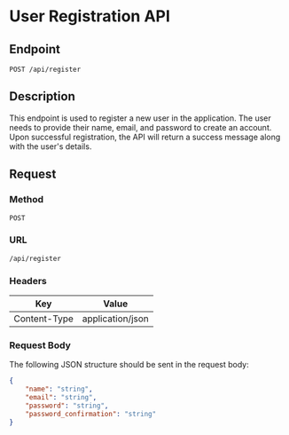 # User Registration API

## Endpoint

`POST /api/register`

## Description

This endpoint is used to register a new user in the application. The user needs to provide their name, email, and password to create an account. Upon successful registration, the API will return a success message along with the user's details.

## Request

### Method

`POST`

### URL

`/api/register`

### Headers

| Key           | Value            |
|---------------|------------------|
| Content-Type  | application/json |

### Request Body

The following JSON structure should be sent in the request body:

```json
{
    "name": "string",
    "email": "string",
    "password": "string",
    "password_confirmation": "string"
}
